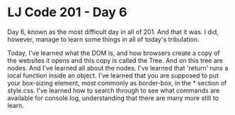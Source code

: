 # LJ Code 201 - Day 6

Day 6, known as the most difficult day in all of 201. And that it was. I did, however, manage to learn some things in all of today's tribulation.

Today, I've learned what the DOM is, and how browsers create a copy of the websites it opens and this copy is called the Tree. And on this tree are nodes. And I've learned all about the nodes.
I've learned that 'return' runs a local function inside an object.
I've learned that you are supposed to put your box-sizing element, most commonly as border-box, in the * section of style.css.
I've learned how to search through to see what commands are available for console.log, understanding that there are many more still to learn.
